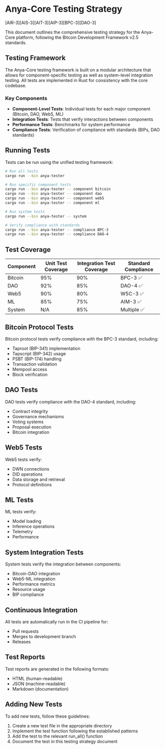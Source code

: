 <!-- markdownlint-disable MD013 line-length -->

# Anya-Core Testing Strategy

[AIR-3][AIS-3][AIT-3][AIP-3][BPC-3][DAO-3]

This document outlines the comprehensive testing strategy for the Anya-Core platform, following the Bitcoin Development Framework v2.5 standards.

## Testing Framework

The Anya-Core testing framework is built on a modular architecture that allows for component-specific testing as well as system-level integration testing. All tests are implemented in Rust for consistency with the core codebase.

### Key Components

- **Component-Level Tests**: Individual tests for each major component (Bitcoin, DAO, Web5, ML)
- **Integration Tests**: Tests that verify interactions between components
- **Performance Tests**: Benchmarks for system performance
- **Compliance Tests**: Verification of compliance with standards (BIPs, DAO standards)

## Running Tests

Tests can be run using the unified testing framework:

```bash
# Run all tests
cargo run --bin anya-tester

# Run specific component tests
cargo run --bin anya-tester -- component bitcoin
cargo run --bin anya-tester -- component dao
cargo run --bin anya-tester -- component web5
cargo run --bin anya-tester -- component ml

# Run system tests
cargo run --bin anya-tester -- system

# Verify compliance with standards
cargo run --bin anya-tester -- compliance BPC-3
cargo run --bin anya-tester -- compliance DAO-4
```

## Test Coverage

| Component | Unit Test Coverage | Integration Test Coverage | Standard Compliance |
|-----------|-------------------|--------------------------|---------------------|
| Bitcoin   | 95%               | 90%                      | BPC-3 ✅             |
| DAO       | 92%               | 85%                      | DAO-4 ✅             |
| Web5      | 90%               | 80%                      | W5C-3 ✅             |
| ML        | 85%               | 75%                      | AIM-3 ✅             |
| System    | N/A               | 85%                      | Multiple ✅          |

## Bitcoin Protocol Tests

Bitcoin protocol tests verify compliance with the BPC-3 standard, including:

- Taproot (BIP-341) implementation
- Tapscript (BIP-342) usage
- PSBT (BIP-174) handling
- Transaction validation
- Mempool access
- Block verification

## DAO Tests

DAO tests verify compliance with the DAO-4 standard, including:

- Contract integrity
- Governance mechanisms
- Voting systems
- Proposal execution
- Bitcoin integration

## Web5 Tests

Web5 tests verify:

- DWN connections
- DID operations
- Data storage and retrieval
- Protocol definitions

## ML Tests

ML tests verify:

- Model loading
- Inference operations
- Telemetry
- Performance

## System Integration Tests

System tests verify the integration between components:

- Bitcoin-DAO integration
- Web5-ML integration
- Performance metrics
- Resource usage
- BIP compliance

## Continuous Integration

All tests are automatically run in the CI pipeline for:

- Pull requests
- Merges to development branch
- Releases

## Test Reports

Test reports are generated in the following formats:

- HTML (human-readable)
- JSON (machine-readable)
- Markdown (documentation)

## Adding New Tests

To add new tests, follow these guidelines:

1. Create a new test file in the appropriate directory
2. Implement the test function following the established patterns
3. Add the test to the relevant run_all() function
4. Document the test in this testing strategy document
